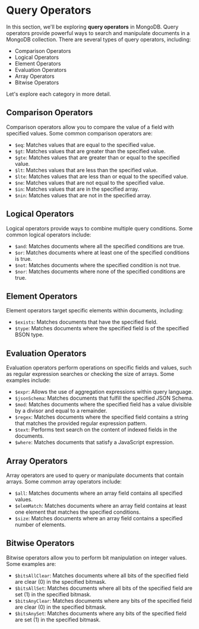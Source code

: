 # Query Operators

In this section, we'll be exploring **query operators** in MongoDB. Query operators provide powerful ways to search and manipulate documents in a MongoDB collection. There are several types of query operators, including:

- Comparison Operators
- Logical Operators
- Element Operators
- Evaluation Operators
- Array Operators
- Bitwise Operators

Let's explore each category in more detail.

## Comparison Operators

Comparison operators allow you to compare the value of a field with specified values. Some common comparison operators are:

- `$eq`: Matches values that are equal to the specified value.
- `$gt`: Matches values that are greater than the specified value.
- `$gte`: Matches values that are greater than or equal to the specified value.
- `$lt`: Matches values that are less than the specified value.
- `$lte`: Matches values that are less than or equal to the specified value.
- `$ne`: Matches values that are not equal to the specified value.
- `$in`: Matches values that are in the specified array.
- `$nin`: Matches values that are not in the specified array.

## Logical Operators

Logical operators provide ways to combine multiple query conditions. Some common logical operators include:

- `$and`: Matches documents where all the specified conditions are true.
- `$or`: Matches documents where at least one of the specified conditions is true.
- `$not`: Matches documents where the specified condition is not true.
- `$nor`: Matches documents where none of the specified conditions are true.

## Element Operators

Element operators target specific elements within documents, including:

- `$exists`: Matches documents that have the specified field.
- `$type`: Matches documents where the specified field is of the specified BSON type.

## Evaluation Operators

Evaluation operators perform operations on specific fields and values, such as regular expression searches or checking the size of arrays. Some examples include:

- `$expr`: Allows the use of aggregation expressions within query language.
- `$jsonSchema`: Matches documents that fulfill the specified JSON Schema.
- `$mod`: Matches documents where the specified field has a value divisible by a divisor and equal to a remainder.
- `$regex`: Matches documents where the specified field contains a string that matches the provided regular expression pattern.
- `$text`: Performs text search on the content of indexed fields in the documents.
- `$where`: Matches documents that satisfy a JavaScript expression.

## Array Operators

Array operators are used to query or manipulate documents that contain arrays. Some common array operators include:

- `$all`: Matches documents where an array field contains all specified values.
- `$elemMatch`: Matches documents where an array field contains at least one element that matches the specified conditions.
- `$size`: Matches documents where an array field contains a specified number of elements.

## Bitwise Operators

Bitwise operators allow you to perform bit manipulation on integer values. Some examples are:

- `$bitsAllClear`: Matches documents where all bits of the specified field are clear (0) in the specified bitmask.
- `$bitsAllSet`: Matches documents where all bits of the specified field are set (1) in the specified bitmask.
- `$bitsAnyClear`: Matches documents where any bits of the specified field are clear (0) in the specified bitmask.
- `$bitsAnySet`: Matches documents where any bits of the specified field are set (1) in the specified bitmask.
